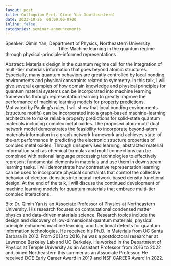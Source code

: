 ```yaml
---
layout: post
title: Colloquium Prof. Qimin Yan (Northeastern)
date: 2023-10-26  08:00:00-0700
inline: false
categories: seminar-announcements
---
```


Speaker: Qimin Yan, Department of Physics, Northeastern University
                       
Title: Machine learning in the quantum regime through physical-principle-informed representations

Abstract:  Materials design in the quantum regime call for the integration of multi-tier materials information that goes beyond atomic structures. Especially, many quantum behaviors are greatly controlled by local bonding environments and physical constraints related to symmetry. In this talk, I will give several examples of how domain knowledge and physical principles for quantum material systems can be incorporated into machine learning frameworks through representation learning to greatly improve the performance of machine learning models for property predictions. Motivated by Pauling’s rules, I will show that local bonding environments (structure motifs) can be incorporated into a graph-based machine-learning architecture to make reliable property predictions for solid-state quantum materials including complex metal oxides. The proposed atom-motif dual network model demonstrates the feasibility to incorporate beyond-atom materials information in a graph network framework and achieves state-of-the-art performance in predicting the electronic structure properties of complex metal oxides. Through unsupervised learning, abstracted material information such as chemical formulas and motif connections can be combined with national language processing technologies to effectively represent fundamental elements in materials and use them in downstream learning tasks. I will demonstrate how contrastive representation learning can be used to incorporate physical constraints that control the collective behavior of electron densities into neural-network-based density functional design. At the end of the talk, I will discuss the continued development of machine learning models for quantum materials that embrace multi-tier complex interactions. 

Bio:  Dr. Qimin Yan is an Associate Professor of Physics at Northeastern University. His research focuses on computational condensed matter physics and data-driven materials science. Research topics include the design and discovery of low-dimensional quantum materials, physical principle enhanced machine learning, and functional defects for quantum information technologies. He received his Ph.D. in Materials from UC Santa Barbara in 2012. From 2013 to 2016, he was a postdoctoral researcher at Lawrence Berkeley Lab and UC Berkeley. He worked in the Department of Physics at Temple University as an Assistant Professor from 2016 to 2022 and joined Northeastern this summer as an Associate Professor. He received DOE Early Career Award in 2019 and NSF CAREER Award in 2022. 

